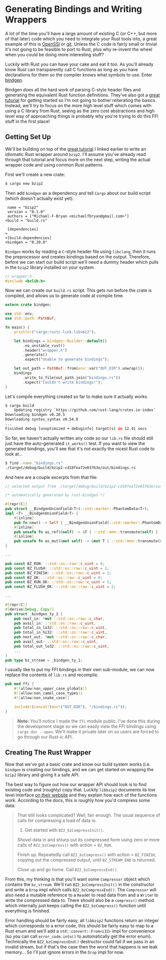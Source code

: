 # Generating Bindings and Writing Wrappers

A lot of the time you'll have a large amount of existing C (or C++, but more of 
that later) code which you need to integrate your Rust tools into, a great 
example of this is [OpenSSl][openssl] or [git][git]. Unless the C code is 
fairly small or trivial it's not going to be feasible to port to Rust, plus
why re-invent the wheel when you could be doing more interesting stuff?

Luckily with Rust you can have your cake and eat it too. As you'll already know
Rust can transparently call C functions as long as you have declarations for
them so the compiler knows what symbols to use. Enter [bindgen][bindgen].

Bindgen does all the hard work of parsing C-style header files and generating 
the equivalent Rust function definitions. They've also got a 
[great tutorial][tut] for getting started so I'm not going to bother 
reiterating the basics. Instead, we'll try to focus on the more high level 
stuff which comes with using a C library from Rust, seeing as the zero cost
abstractions and high level way of approaching things is probably why you're 
trying to do this FFI stuff in the first place!


## Getting Set Up

We'll be building on top of the [great tutorial][tut] I linked earlier to write
an idiomatic Rust wrapper around `bzip2`. I'll assume you've already read
through that tutorial and focus more on the next step, writing the actual
wrapper code and using common Rust patterns.

First we'll create a new crate:

```bash
$ cargo new bzip2
```

Then add `bindgen` as a dependency and tell `Cargo` about our build script
(which doesn't actually exist yet):

```
 name = "bzip2"
 version = "0.1.0"
 authors = ["Michael-F-Bryan <michaelfbryan@gmail.com>"]
+build = "build.rs"
 
 [dependencies]
+
+[build-dependencies]
+bindgen = "0.20.0"
```

`Bindgen` works by reading a `C`-style header file using `libclang`, then
it runs the preprocessor and creates bindings based on the output. Therefore, 
before we can start our build script we'll need a dummy header which pulls in
the `bzip2` library installed on your system.

```c
// wrapper.h
#include <bzlib.h>
```

Now we can create our `build.rs` script. This gets run before the crate is
compiled, and allows us to generate code at compile time.

```Rust
extern crate bindgen;

use std::env;
use std::path::PathBuf;

fn main() {
    println!("cargo:rustc-link-lib=bz2");

    let bindings = bindgen::Builder::default()
        .no_unstable_rust()
        .header("wrapper.h")
        .generate()
        .expect("Unable to generate bindings");

    let out_path = PathBuf::from(env::var("OUT_DIR").unwrap());
    bindings
        .write_to_file(out_path.join("bindings.rs"))
        .expect("Couldn't write bindings!");
}
```

Let's compile everything created so far to make sure it actually works.

```bash
$ cargo build 
    Updating registry `https://github.com/rust-lang/crates.io-index`
Downloading bindgen v0.20.5
Downloading syntex_syntax v0.54.0
...
Finished debug [unoptimized + debuginfo] target(s) in 12.41 secs
```

So far, we haven't actually written any code so our `lib.rs` file should still 
just have the auto-generated `it_works()` test. If you want to view the
generated bindings, you'll see that it's not exactly the nicest Rust code to
look at...

```bash
$ find -name "bindings.rs"
./target/debug/build/bzip2-cd18fea72e03763e/out/bindings.rs
```

And here are a couple excerpts from that file:

```Rust
// selected output from ./target/debug/build/bzip2-cd18fea72e03763e/out/bindings.rs

/* automatically generated by rust-bindgen */

#[repr(C)]
pub struct __BindgenUnionField<T>(::std::marker::PhantomData<T>);
impl <T> __BindgenUnionField<T> {
    #[inline]
    pub fn new() -> Self { __BindgenUnionField(::std::marker::PhantomData) }
    #[inline]
    pub unsafe fn as_ref(&self) -> &T { ::std::mem::transmute(self) }
    #[inline]
    pub unsafe fn as_mut(&mut self) -> &mut T { ::std::mem::transmute(self) }
}

...

pub const BZ_RUN: ::std::os::raw::c_uint = 0;
pub const BZ_FLUSH: ::std::os::raw::c_uint = 1;
pub const BZ_FINISH: ::std::os::raw::c_uint = 2;
pub const BZ_OK: ::std::os::raw::c_uint = 0;
pub const BZ_RUN_OK: ::std::os::raw::c_uint = 1;
pub const BZ_FLUSH_OK: ::std::os::raw::c_uint = 2;

...

#[repr(C)]
#[derive(Debug, Copy)]
pub struct _bindgen_ty_1 {
    pub next_in: *mut ::std::os::raw::c_char,
    pub avail_in: ::std::os::raw::c_uint,
    pub total_in_lo32: ::std::os::raw::c_uint,
    pub total_in_hi32: ::std::os::raw::c_uint,
    pub next_out: *mut ::std::os::raw::c_char,
    pub avail_out: ::std::os::raw::c_uint,
    pub total_out_lo32: ::std::os::raw::c_uint,
    ...
}
pub type bz_stream = _bindgen_ty_1;
```

I usually like to put my FFI bindings in their own sub-module, we can now
replace the contents of `lib.rs` and recompile.

```Rust
pub mod ffi {
    #![allow(non_upper_case_globals)]
    #![allow(non_camel_case_types)]
    #![allow(non_snake_case)]

    include!(concat!(env!("OUT_DIR"), "/bindings.rs"));
}
```

> **Note:** You'll notice I made the `ffi` module public. I've done this during
> the development stage so we can easily view the FFI bindings using 
> `cargo doc --open`. We'll make it private later on so users are forced to go
> through our Rust-ic API.


## Creating The Rust Wrapper

Now that we've got a basic crate and know our build system works (i.e.
`bindgen` is creating our bindings, and we can get started on wrapping the
`bzip2` library and giving it a safe API.

The best way to figure out how our wrapper API should look is to find existing
code and (roughly) copy that. Luckily `libbzip2` documents its low level
interface [on their website][libbzip2] and they explain how each of the
functions work. According to the docs, this is roughly how you'd compress some
data:

> That still looks complicated? Well, fair enough. The usual sequence of 
> calls for compressing a load of data is:
>
> 1. Get started with `BZ2_bzCompressInit()`.
> 
> Shovel data in and shlurp out its compressed form using zero or more calls 
> of `BZ2_bzCompress()` with action = `BZ_RUN`.
>
> Finish up. Repeatedly call `BZ2_bzCompress()` with action = `BZ_FINISH`, 
> copying out the compressed output, until `BZ_STREAM_END` is returned.
>
> Close up and go home. Call `BZ2_bzCompressEnd()`.

From this, my thinking is that you'll want some `Compressor` object which
contains the `bz_stream`. We'll run `BZ2_bzCompressInit()` in the constructor
and write a `Drop` impl which calls `BZ2_bzCompressEnd()`. The `Compressor` 
will also need a mutable reference to a `Read`er to read data from and a 
`Write`r to write the compressed data to. There should also be a `compress()`
method which internally just keeps calling the `BZ2_bzCompress()` function
until everything is finished.

Error handling should be fairly easy, all `libbzip2` functions return an
integer which corresponds to a error code, this should be fairly easy to map to
a Rust enum and we'll add a `std::convert::From<i32>` impl for convenience (so
you can call `error_code.into()` to automatically get the error enum).
Technically the `BZ2_bzCompressEnd()` destructor could fail if we pass in an
invalid stream, but if that's the case then the worst that happens is we leak
memory... So I'll just ignore errors in the `Drop` impl for now.



[openssl]: https://github.com/sfackler/rust-openssl
[git]: https://github.com/alexcrichton/git2-rs
[bindgen]: https://github.com/servo/rust-bindgen
[tut]: http://fitzgeraldnick.com/2016/12/14/using-libbindgen-in-build-rs.html
[libtcod]: https://bitbucket.org/libtcod/libtcod
[git-hg]: https://github.com/cosmin/git-hg
[ubuntu-instructions]: https://bitbucket.org/libtcod/libtcod/src/f3486b0851a2acf11efbd2df18fc06501012afef/README-linux-SDL2.md?fileviewer=file-view-default
[libbzip2]: http://www.bzip.org/1.0.5/bzip2-manual-1.0.5.html#libprog

